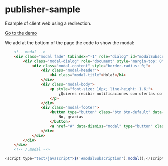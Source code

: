 # publisher-sample

Example of client web using a redirection.

[Go to the demo](https://10darts.github.io/publisher-sample/)

We add at the bottom of the page the code to show the modal:

```html
    <!-- modal -->
    <div class="modal fade" tabindex="-1" role="dialog" id="modalSubscription">
        <div class="modal-dialog" role="document" style="margin-top: 0">
            <div class="modal-content" style="border-radius: 0;">
                <div class="modal-header">
                    <h4 class="modal-title">Hola!</h4>
                </div>
                <div class="modal-body">
                    <p style="font-size: 16px; line-height: 1.6;">
                        ¿Quieres recibir notificaciones con ofertas comerciales sobre los productos que más te interesen?
                    </p>
                </div>
                <div class="modal-footer">
                    <button type="button" class="btn btn-default" data-dismiss="modal">
                        No, gracias
                    </button>
                    <a href="#" data-dismiss="modal" type="button" class="btn btn-primary">Permitir</a>
                </div>
            </div>
        </div>
    </div>
    <!-- /.modal -->
```

```js
<script type="text/javascript">$('#modalSubscription').modal();</script>
```
